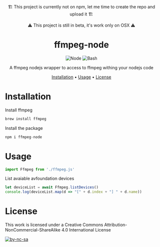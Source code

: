 <div align="center">

🏗️  This project is currently not on npm, let me time to create the repo and upload it  🏗️ 

⚠️ This project is still in beta, it's work only on OSX ⚠️
</div>

<div align="center">

# ffmpeg-node

![Node](https://img.shields.io/badge/Node.js-43853D?style=for-the-badge&logo=node.js&logoColor=white)
![Bash](https://img.shields.io/badge/Shell_Script-121011?style=for-the-badge&logo=gnu-bash&logoColor=white)

 A ffmpeg nodejs wrapper to access to ffmpeg withing your nodejs code

[Installation](#installation) • [Usage](#usage) • [License](#license)

</div>

# Installation

Install ffmpeg
```bash
brew install ffmpeg
```
Install the package
```javascript
npm i ffmpeg-node
```

# Usage

```javascript
import Ffmpeg from './ffmpeg.js'
```

List avaiable avfoundation devices

```javascript
let deviceList = await Ffmpeg.listDevices()
console.log(deviceList.map(d => "[" + d.index + "] " + d.name))
```

# License

This work is licensed under a Creative Commons Attribution-NonCommercial-ShareAlike 4.0 International License

[![by-nc-sa](https://i.creativecommons.org/l/by-nc-sa/4.0/88x31.png)](https://i.creativecommons.org/l/by-nc-sa/4.0/88x31.png)
